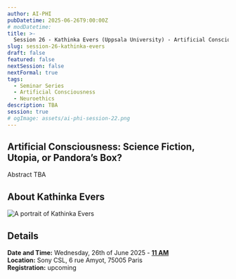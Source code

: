 ```yaml
---
author: AI-PHI
pubDatetime: 2025-06-26T9:00:00Z
# modDatetime:
title: >-
  Session 26 - Kathinka Evers (Uppsala University) - Artificial Consciousness: Science Fiction, Utopia, or Pandora’s Box?
slug: session-26-kathinka-evers
draft: false
featured: false
nextSession: false
nextFormal: true
tags:
  - Seminar Series
  - Artificial Consciousness
  - Neuroethics
description: TBA
session: true
# ogImage: assets/ai-phi-session-22.png
---
```


## Artificial Consciousness: Science Fiction, Utopia, or Pandora’s Box?

Abstract TBA

## About Kathinka Evers

<img src="/assets/ai-phi-26-kathinka-evers-small.png" alt="A portrait of Kathinka Evers" />

## Details

**Date and Time:** Wednesday, 26th of June 2025 - <u>**11 AM**</u>  
**Location:** Sony CSL, 6 rue Amyot, 75005 Paris  
**Registration:** upcoming
